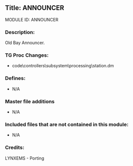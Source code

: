 ## Title: ANNOUNCER

MODULE ID: ANNOUNCER

### Description:

Old Bay Announcer.

### TG Proc Changes:

- code\controllers\subsystem\processing\station.dm

### Defines:

- N/A

### Master file additions

- N/A

### Included files that are not contained in this module:

- N/A

### Credits:

LYNXEMS - Porting

